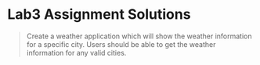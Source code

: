 # Lab3 Assignment Solutions

> Create a weather application which will show the weather information for a specific city.
> Users should be able to get the weather information for any valid cities.
